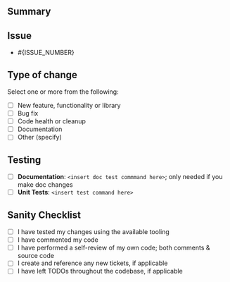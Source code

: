 <!-- READ & DELETE:
    1. Add a descriptive title `[<Tag>] <DESCRIPTION>`
    2. Update _Assignee(s)_
    3. Add _Label(s)_
    4. Set _Project(s)_
    5. Specify _Epic_ and _Iteration_ under _Project_
    6. Set _Milestone_
-->

## Summary

<!-- READ & DELETE:
    - Providing a quick summary of the changes yourself
-->

## Issue

<!-- READ & DELETE:
     - Explain the reasoning for the PR in 1-2 sentences. Adding a screenshot is fair game.
     - If applicable: specify the ticket number below if there is a relevant issue; _keep the `-` so the full issue is referenced._
-->

- #{ISSUE_NUMBER}

## Type of change

Select one or more from the following:

- [ ] New feature, functionality or library
- [ ] Bug fix
- [ ] Code health or cleanup
- [ ] Documentation
- [ ] Other (specify)

## Testing

<!-- READ & DELETE:
- Documentation changes: only keep this if you're making documentation changes
- Unit Testing: Remove this if you didn't make code changes
-->

- [ ] **Documentation**: `<insert doc test commmand here>`; only needed if you make doc changes
- [ ] **Unit Tests**: `<insert test command here>`

## Sanity Checklist

- [ ] I have tested my changes using the available tooling
- [ ] I have commented my code
- [ ] I have performed a self-review of my own code; both comments & source code
- [ ] I create and reference any new tickets, if applicable
- [ ] I have left TODOs throughout the codebase, if applicable
